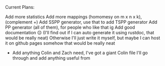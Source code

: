 Current Plans:

Add more statistics
Add more mappings (homomesy on m x n x k), (complement +)
Add SSPP generator, use that to add TSPP generator
Add PP generator (all of them), for people who like that ig
Add good documentation 😔 (I'll find out if I can auto generate it using rustdoc, that would be really neat)
Otherwise I'll just write it myself, but maybe I can host it on github pages somehow that would be really neat
- Add anything Colin and Zach need, I've got a giant Colin file I'll go through and add anything useful from

